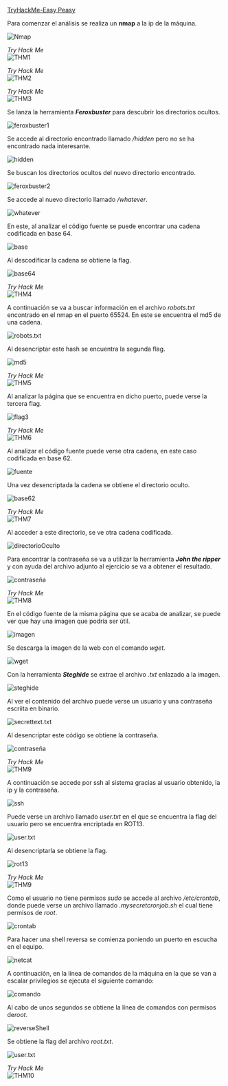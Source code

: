 [TryHackMe-Easy Peasy](https://tryhackme.com/room/easypeasyctf)

Para comenzar el análisis se realiza un **nmap** a la ip de la máquina.

![Nmap](/img/easy1.png)

*Try Hack Me*  
![THM1](/img/easy2.png)

*Try Hack Me*  
![THM2](/img/easy3.png)

*Try Hack Me*  
![THM3](/img/easy4.png)

Se lanza la herramienta ***Feroxbuster*** para descubrir los directorios ocultos.

![feroxbuster1](/img/easy5.png)

Se accede al directorio encontrado llamado */hidden* pero no se ha encontrado nada interesante.

![hidden](/img/easy6.png)

Se buscan los directorios ocultos del nuevo directorio encontrado.

![feroxbuster2](/img/easy7.png)

Se accede al nuevo directorio llamado */whatever*.

![whatever](/img/easy8.png)

En este, al analizar el código fuente se puede encontrar una cadena codificada en base 64.

![base](/img/easy9.png)

Al descodificar la cadena se obtiene la flag.

![base64](/img/easy10.png)

*Try Hack Me*  
![THM4](/img/easy37.png)

A continuación se va a buscar información en el archivo *robots.txt* encontrado en el nmap en el puerto 65524. En este se encuentra el md5 de una cadena.

![robots.txt](/img/easy11.png)

Al desencriptar este hash se encuentra la segunda flag.

![md5](/img/easy12.png)

*Try Hack Me*  
![THM5](/img/easy13.png)

Al analizar la página que se encuentra en dicho puerto, puede verse la tercera flag.

![flag3](/img/easy14.png)

*Try Hack Me*  
![THM6](/img/easy15.png)

Al analizar el código fuente puede verse otra cadena, en este caso codificada en base 62. 

![fuente](/img/easy16.png)

Una vez desencriptada la cadena se obtiene el directorio oculto.

![base62](/img/easy17.png)

*Try Hack Me*  
![THM7](/img/easy18.png)

Al acceder a este directorio, se ve otra cadena codificada.

![directorioOculto](/img/easy19.png)

Para encontrar la contraseña se va a utilizar la herramienta ***John the ripper*** y con ayuda del archivo adjunto al ejercicio se va a obtener el resultado.

![contraseña](/img/easy20.png)

*Try Hack Me*  
![THM8](/img/easy21.png)

En el código fuente de la misma página que se acaba de analizar, se puede ver que hay una imagen que podría ser útil.

![imagen](/img/easy22.png)

Se descarga la imagen de la web con el comando *wget*.

![wget](/img/easy23.png)

Con la herramienta ***Steghide*** se extrae el archivo *.txt* enlazado a la imagen.

![steghide](/img/easy24.png)

Al ver el contenido del archivo puede verse un usuario y una contraseña escriita en binario.

![secrettext.txt](/img/easy25.png)

Al desencriptar este código se obtiene la contraseña.

![contraseña](/img/easy26.png)

*Try Hack Me*  
![THM9](/img/easy38.png)

A continuación se accede por ssh al sistema gracias al usuario obtenido, la ip y la contraseña.

![ssh](/img/easy27.png)

Puede verse un archivo llamado *user.txt* en el que se encuentra la flag del usuario pero se encuentra encriptada en ROT13.

![user.txt](/img/easy28.png)

Al desencriptarla se obtiene la flag.

![rot13](/img/easy29.png)

*Try Hack Me*  
![THM9](/img/easy30.png)

Como el usuario no tiene permisos *sudo* se accede al archivo */etc/crontab*, donde puede verse un archivo llamado *.mysecretcronjob.sh* el cual tiene permisos de *root*.

![crontab](/img/easy31.png)

Para hacer una shell reversa se comienza poniendo un puerto en escucha en el equipo.

![netcat](/img/easy32.png)

A continuación, en la línea de comandos de la máquina en la que se van a escalar privilegios se ejecuta el siguiente comando:

![comando](/img/easy33.png)

Al cabo de unos segundos se obtiene la línea de comandos con permisos de*root*.

![reverseShell](/img/easy34.png)

Se obtiene la flag del archivo *root.txt*.

![user.txt](/img/easy35.png)

*Try Hack Me*  
![THM10](/img/easy36.png)